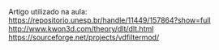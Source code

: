 Artigo utilizado na aula:<br/>
https://repositorio.unesp.br/handle/11449/157864?show=full<br/>
http://www.kwon3d.com/theory/dlt/dlt.html<br/>
https://sourceforge.net/projects/vdfiltermod/<br/>

